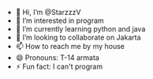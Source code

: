 - 👋 Hi, I’m @StarzzzV
- 👀 I’m interested in program
- 🌱 I’m currently learning python and java
- 💞️ I’m looking to collaborate on Jakarta 
- 📫 How to reach me by my house 
- 😄 Pronouns: T-14 armata
- ⚡ Fun fact: I can't program

<!---
StarzzzV/StarzzzV is a ✨ special ✨ repository because its `README.md` (this file) appears on your GitHub profile.
You can click the Preview link to take a look at your changes.
--->
